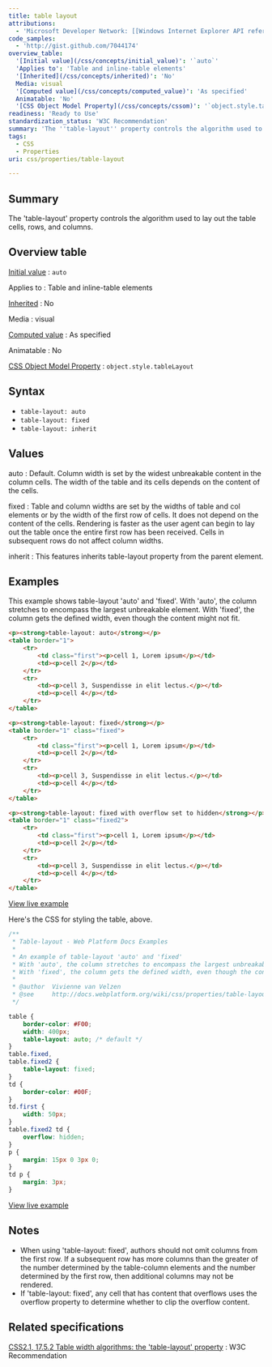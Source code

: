 ```yaml
---
title: table layout
attributions:
  - 'Microsoft Developer Network: [[Windows Internet Explorer API reference](http://msdn.microsoft.com/en-us/library/ie/hh828809%28v=vs.85%29.aspx) Article]'
code_samples:
  - 'http://gist.github.com/7044174'
overview_table:
  '[Initial value](/css/concepts/initial_value)': '`auto`'
  'Applies to': 'Table and inline-table elements'
  '[Inherited](/css/concepts/inherited)': 'No'
  Media: visual
  '[Computed value](/css/concepts/computed_value)': 'As specified'
  Animatable: 'No'
  '[CSS Object Model Property](/css/concepts/cssom)': '`object.style.tableLayout`'
readiness: 'Ready to Use'
standardization_status: 'W3C Recommendation'
summary: 'The ''table-layout'' property controls the algorithm used to lay out the table cells, rows, and columns.'
tags:
  - CSS
  - Properties
uri: css/properties/table-layout

---
```

## Summary

The 'table-layout' property controls the algorithm used to lay out the table cells, rows, and columns.

## Overview table

[Initial value](/css/concepts/initial_value)
:   `auto`

Applies to
:   Table and inline-table elements

[Inherited](/css/concepts/inherited)
:   No

Media
:   visual

[Computed value](/css/concepts/computed_value)
:   As specified

Animatable
:   No

[CSS Object Model Property](/css/concepts/cssom)
:   `object.style.tableLayout`

## Syntax

-   `table-layout: auto`
-   `table-layout: fixed`
-   `table-layout: inherit`

## Values

auto
:   Default. Column width is set by the widest unbreakable content in the column cells. The width of the table and its cells depends on the content of the cells.

fixed
:   Table and column widths are set by the widths of table and col elements or by the width of the first row of cells. It does not depend on the content of the cells. Rendering is faster as the user agent can begin to lay out the table once the entire first row has been received. Cells in subsequent rows do not affect column widths.

inherit
:   This features inherits table-layout property from the parent element.

## Examples

This example shows table-layout 'auto' and 'fixed'. With 'auto', the column stretches to encompass the largest unbreakable element. With 'fixed', the column gets the defined width, even though the content might not fit.

``` html
<p><strong>table-layout: auto</strong></p>
<table border="1">
    <tr>
        <td class="first"><p>cell 1, Lorem ipsum</p></td>
        <td><p>cell 2</p></td>
    </tr>
    <tr>
        <td><p>cell 3, Suspendisse in elit lectus.</p></td>
        <td><p>cell 4</p></td>
    </tr>
</table>

<p><strong>table-layout: fixed</strong></p>
<table border="1" class="fixed">
    <tr>
        <td class="first"><p>cell 1, Lorem ipsum</p></td>
        <td><p>cell 2</p></td>
    </tr>
    <tr>
        <td><p>cell 3, Suspendisse in elit lectus.</p></td>
        <td><p>cell 4</p></td>
    </tr>
</table>

<p><strong>table-layout: fixed with overflow set to hidden</strong></p>
<table border="1" class="fixed2">
    <tr>
        <td class="first"><p>cell 1, Lorem ipsum</p></td>
        <td><p>cell 2</p></td>
    </tr>
    <tr>
        <td><p>cell 3, Suspendisse in elit lectus.</p></td>
        <td><p>cell 4</p></td>
    </tr>
</table>
```

[View live example](http://code.webplatform.org/gist/7044174)

Here's the CSS for styling the table, above.

``` css
/**
 * Table-layout - Web Platform Docs Examples
 *
 * An example of table-layout 'auto' and 'fixed'
 * With 'auto', the column stretches to encompass the largest unbreakable element
 * With 'fixed', the column gets the defined width, even though the content might not fit
 *
 * @author  Vivienne van Velzen
 * @see     http://docs.webplatform.org/wiki/css/properties/table-layout
 */

table {
    border-color: #F00;
    width: 400px;
    table-layout: auto; /* default */
}
table.fixed,
table.fixed2 {
    table-layout: fixed;
}
td {
    border-color: #00F;
}
td.first {
    width: 50px;
}
table.fixed2 td {
    overflow: hidden;
}
p {
    margin: 15px 0 3px 0;
}
td p {
    margin: 3px;
}
```

[View live example](http://code.webplatform.org/gist/7044174)

## Notes

-   When using 'table-layout: fixed', authors should not omit columns from the first row. If a subsequent row has more columns than the greater of the number determined by the table-column elements and the number determined by the first row, then additional columns may not be rendered.
-   If 'table-layout: fixed', any cell that has content that overflows uses the overflow property to determine whether to clip the overflow content.

## Related specifications

[CSS2.1, 17.5.2 Table width algorithms: the 'table-layout' property](http://www.w3.org/TR/CSS2/tables.html#width-layout)
:   W3C Recommendation
